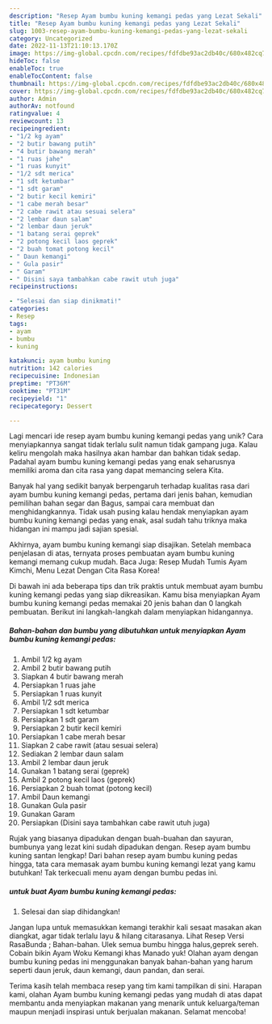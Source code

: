 ```yaml
---
description: "Resep Ayam bumbu kuning kemangi pedas yang Lezat Sekali"
title: "Resep Ayam bumbu kuning kemangi pedas yang Lezat Sekali"
slug: 1003-resep-ayam-bumbu-kuning-kemangi-pedas-yang-lezat-sekali
category: Uncategorized
date: 2022-11-13T21:10:13.170Z
image: https://img-global.cpcdn.com/recipes/fdfdbe93ac2db40c/680x482cq70/ayam-bumbu-kuning-kemangi-pedas-foto-resep-utama.jpg
hideToc: false
enableToc: true
enableTocContent: false
thumbnail: https://img-global.cpcdn.com/recipes/fdfdbe93ac2db40c/680x482cq70/ayam-bumbu-kuning-kemangi-pedas-foto-resep-utama.jpg
cover: https://img-global.cpcdn.com/recipes/fdfdbe93ac2db40c/680x482cq70/ayam-bumbu-kuning-kemangi-pedas-foto-resep-utama.jpg
author: Admin
authorAv: notfound
ratingvalue: 4
reviewcount: 13
recipeingredient:
- "1/2 kg ayam"
- "2 butir bawang putih"
- "4 butir bawang merah"
- "1 ruas jahe"
- "1 ruas kunyit"
- "1/2 sdt merica"
- "1 sdt ketumbar"
- "1 sdt garam"
- "2 butir kecil kemiri"
- "1 cabe merah besar"
- "2 cabe rawit atau sesuai selera"
- "2 lembar daun salam"
- "2 lembar daun jeruk"
- "1 batang serai geprek"
- "2 potong kecil laos geprek"
- "2 buah tomat potong kecil"
- " Daun kemangi"
- " Gula pasir"
- " Garam"
- " Disini saya tambahkan cabe rawit utuh juga"
recipeinstructions:

- "Selesai dan siap dinikmati!"
categories:
- Resep
tags:
- ayam
- bumbu
- kuning

katakunci: ayam bumbu kuning 
nutrition: 142 calories
recipecuisine: Indonesian
preptime: "PT36M"
cooktime: "PT31M"
recipeyield: "1"
recipecategory: Dessert

---
```





Lagi mencari ide resep ayam bumbu kuning kemangi pedas yang unik? Cara menyiapkannya sangat tidak terlalu sulit namun tidak gampang juga. Kalau keliru mengolah maka hasilnya akan hambar dan bahkan tidak sedap. Padahal ayam bumbu kuning kemangi pedas yang enak seharusnya memiliki aroma dan cita rasa yang dapat memancing selera Kita.





Banyak hal yang sedikit banyak berpengaruh terhadap kualitas rasa dari ayam bumbu kuning kemangi pedas, pertama dari jenis bahan, kemudian pemilihan bahan segar dan Bagus, sampai cara membuat dan menghidangkannya. Tidak usah pusing kalau hendak menyiapkan ayam bumbu kuning kemangi pedas yang enak,      asal sudah tahu triknya maka hidangan ini mampu jadi sajian spesial.














Akhirnya, ayam bumbu kuning kemangi siap disajikan. Setelah membaca penjelasan di atas, ternyata proses pembuatan ayam bumbu kuning kemangi memang cukup mudah. Baca Juga: Resep Mudah Tumis Ayam Kimchi, Menu Lezat Dengan Cita Rasa Korea!






Di bawah ini ada beberapa tips dan trik praktis untuk membuat ayam bumbu kuning kemangi pedas yang siap dikreasikan. Kamu bisa menyiapkan Ayam bumbu kuning kemangi pedas memakai 20 jenis bahan dan 0 langkah pembuatan. Berikut ini langkah-langkah dalam menyiapkan hidangannya.

<!--inarticleads1-->

##### Bahan-bahan dan bumbu yang dibutuhkan untuk menyiapkan Ayam bumbu kuning kemangi pedas:

1. Ambil 1/2 kg ayam
1. Ambil 2 butir bawang putih
1. Siapkan 4 butir bawang merah
1. Persiapkan 1 ruas jahe
1. Persiapkan 1 ruas kunyit
1. Ambil 1/2 sdt merica
1. Persiapkan 1 sdt ketumbar
1. Persiapkan 1 sdt garam
1. Persiapkan 2 butir kecil kemiri
1. Persiapkan 1 cabe merah besar
1. Siapkan 2 cabe rawit (atau sesuai selera)
1. Sediakan 2 lembar daun salam
1. Ambil 2 lembar daun jeruk
1. Gunakan 1 batang serai (geprek)
1. Ambil 2 potong kecil laos (geprek)
1. Persiapkan 2 buah tomat (potong kecil)
1. Ambil  Daun kemangi
1. Gunakan  Gula pasir
1. Gunakan  Garam
1. Persiapkan  (Disini saya tambahkan cabe rawit utuh juga)


Rujak yang biasanya dipadukan dengan buah-buahan dan sayuran, bumbunya yang lezat kini sudah dipadukan dengan. Resep ayam bumbu kuning santan lengkap! Dari bahan resep ayam bumbu kuning pedas hingga, tata cara memasak ayam bumbu kuning kemangi lezat yang kamu butuhkan! Tak terkecuali menu ayam dengan bumbu pedas ini. 

<!--inarticleads2-->

#####  untuk buat Ayam bumbu kuning kemangi pedas:


1. Selesai dan siap dihidangkan!

Jangan lupa untuk memasukkan kemangi terakhir kali sesaat masakan akan diangkat, agar tidak terlalu layu &amp; hilang citarasanya. Lihat Resep Versi RasaBunda ; Bahan-bahan. Ulek semua bumbu hingga halus,geprek sereh. Cobain bikin Ayam Woku Kemangi khas Manado yuk! Olahan ayam dengan bumbu kuning pedas ini menggunakan banyak bahan-bahan yang harum seperti daun jeruk, daun kemangi, daun pandan, dan serai. 

Terima kasih telah membaca resep yang tim kami tampilkan di sini. Harapan kami, olahan Ayam bumbu kuning kemangi pedas yang mudah di atas dapat membantu anda menyiapkan makanan yang menarik untuk keluarga/teman maupun menjadi inspirasi untuk berjualan makanan. Selamat mencoba!
